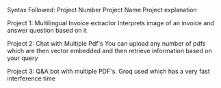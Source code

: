Syntax Followed:
  Project Number
  Project Name
  Project explanation

Project 1:
  Multilingual Invoice extractor
  Interprets image of an invoice and answer question based on it
  
Project 2:
  Chat with Multiple Pdf's
  You can upload any number of pdfs which are then vector embedded and then retrieve information based on your query

Project 3:
  Q&A bot with multiple PDF's.
  Groq used which has a very fast interference time 
